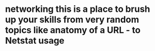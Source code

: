 # networking this is a place to brush up your skills from very random topics like anatomy of a URL - to Netstat usage
